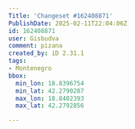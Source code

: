 ```yaml
---
Title: 'Changeset #162408871'
PublishDate: 2025-02-11T22:04:06Z
id: 162408871
user: Gisbudva
comment: pizana
created_by: iD 2.31.1
tags:
- Montenegro
bbox:
  min_lon: 18.8396754
  min_lat: 42.2790287
  max_lon: 18.8402393
  max_lat: 42.2792856

---
```

